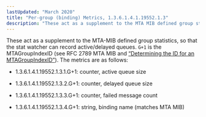 ```yaml
---
lastUpdated: "March 2020"
title: "Per-group (binding) Metrics, 1.3.6.1.4.1.19552.1.3"
description: "These act as a supplement to the MTA MIB defined group statistics so that the stat watcher can record active delayed queues G 1 is the MTA Group Index ID see RFC 2789 MTA MIB and Section B 1 1 Determining the ID for an MTA Group Index ID The..."
---
```


These act as a supplement to the MTA-MIB defined group statistics, so that the stat watcher can record active/delayed queues. `G+1` is the MTAGroupIndexID (see RFC 2789 MTA MIB and [“Determining the ID for an MTAGroupIndexID”](/momentum/4/4-snmp-mib#snmp-mib-MTAGroupIndexID)). The metrics are as follows:

*   1.3.6.1.4.1.19552.1.3.1.G+1: counter, active queue size

*   1.3.6.1.4.1.19552.1.3.2.G+1: counter, delayed queue size

*   1.3.6.1.4.1.19552.1.3.3.G+1: counter, failed message count

*   1.3.6.1.4.1.19552.1.3.4.G+1: string, binding name (matches MTA MIB)